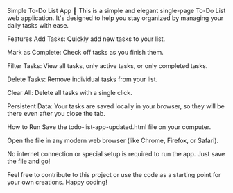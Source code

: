 Simple To-Do List App 📝
This is a simple and elegant single-page To-Do List web application. It's designed to help you stay organized by managing your daily tasks with ease.

Features
Add Tasks: Quickly add new tasks to your list.

Mark as Complete: Check off tasks as you finish them.

Filter Tasks: View all tasks, only active tasks, or only completed tasks.

Delete Tasks: Remove individual tasks from your list.

Clear All: Delete all tasks with a single click.

Persistent Data: Your tasks are saved locally in your browser, so they will be there even after you close the tab.

How to Run
Save the todo-list-app-updated.html file on your computer.

Open the file in any modern web browser (like Chrome, Firefox, or Safari).

No internet connection or special setup is required to run the app. Just save the file and go!

Feel free to contribute to this project or use the code as a starting point for your own creations. Happy coding!
